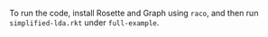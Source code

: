 To run the code, install Rosette and Graph using `raco`, and then run `simplified-lda.rkt` under `full-example`.